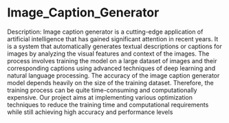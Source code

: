 # Image_Caption_Generator
Description: 
Image caption generator is a cutting-edge application of artificial intelligence that
has gained significant attention in recent years. It is a system that automatically
generates textual descriptions or captions for images by analyzing the visual features
and context of the images. The process involves training the model on a large dataset
of images and their corresponding captions using advanced techniques of deep learning
and natural language processing.
The accuracy of the image caption generator model depends heavily on the size
of the training dataset. Therefore, the training process can be quite time-consuming and
computationally expensive. Our project aims at implementing various optimization
techniques to reduce the training time and computational requirements while still
achieving high accuracy and performance levels